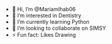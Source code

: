- 👋 Hi, I’m @MariamIhab06
- 👀 I’m interested in Dentistry
- 🌱 I’m currently learning Python
- 💞️ I’m looking to collaborate on SIMSY
- ⚡ Fun fact: Likes Drawing

<!---
MariamIhab06/MariamIhab06 is a ✨ special ✨ repository because its `README.md` (this file) appears on your GitHub profile.
You can click the Preview link to take a look at your changes.
--->
